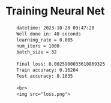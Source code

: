 # Training Neural Net  
        datetime: 2023-10-28 09:47:20  
        Well done in: 40 seconds  
        learning_rate = 0.005  
        num_iters = 1000  
        batch_size = 32  

        Final loss: 0.0025900033610869325   
        Train accuracy: 0.16204   
        Test accuracy: 0.1635  

        <br>
        <img src="loss.png">
        
